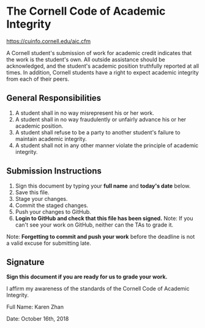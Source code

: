 # The Cornell Code of Academic Integrity

<https://cuinfo.cornell.edu/aic.cfm>

A Cornell student's submission of work for academic credit indicates that the work is the student's own. All outside assistance should be acknowledged, and the student's academic position truthfully reported at all times. In addition, Cornell students have a right to expect academic integrity from each of their peers.

## General Responsibilities

1. A student shall in no way misrepresent his or her work.
2. A student shall in no way fraudulently or unfairly advance his or her academic position.
3. A student shall refuse to be a party to another student's failure to maintain academic integrity.
4. A student shall not in any other manner violate the principle of academic integrity.

## Submission Instructions

1. Sign this document by typing your **full name** and **today's date** below.
2. Save this file.
3. Stage your changes.
4. Commit the staged changes.
5. Push your changes to GitHub.
6. **Login to GitHub and check that this file has been signed.** Note: If you can't see your work on GitHub, neither can the TAs to grade it.

Note: **Forgetting to commit and push your work** before the deadline is not a valid excuse for submitting late.

## Signature

**Sign this document if you are ready for us to grade your work.**

I affirm my awareness of the standards of the Cornell Code of Academic Integrity.

Full Name: Karen Zhan

Date: October 16th, 2018
